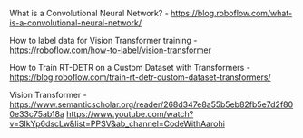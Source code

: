 

What is a Convolutional Neural Network? - https://blog.roboflow.com/what-is-a-convolutional-neural-network/

How to label data for Vision Transformer training - https://roboflow.com/how-to-label/vision-transformer

How to Train RT-DETR on a Custom Dataset with Transformers - https://blog.roboflow.com/train-rt-detr-custom-dataset-transformers/


Vision Transformer - https://www.semanticscholar.org/reader/268d347e8a55b5eb82fb5e7d2f800e33c75ab18a
https://www.youtube.com/watch?v=SIkYp6dscLw&list=PPSV&ab_channel=CodeWithAarohi
